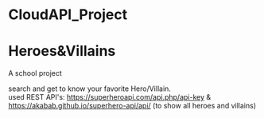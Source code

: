 # CloudAPI_Project

# Heroes&Villains

A school project

search and get to know your favorite Hero/Villain. <br>
used REST API's: https://superheroapi.com/api.php/api-key & https://akabab.github.io/superhero-api/api/ (to show all heroes and villains)
